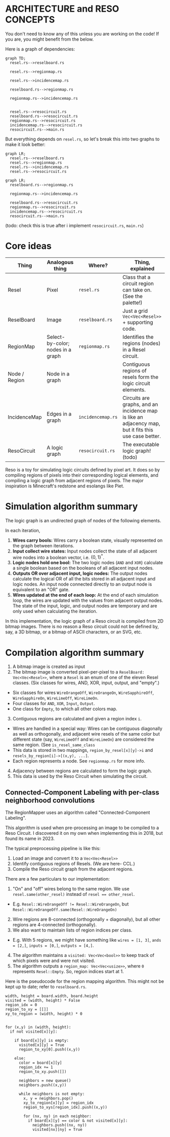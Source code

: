 ARCHITECTURE and RESO CONCEPTS
===

You don't need to know any of this unless you are working on the code! If you are, you might benefit from the below.

Here is a graph of dependencies:

```mermaid
graph TD;
  resel.rs-->reselboard.rs
  
  resel.rs-->regionmap.rs
  
  resel.rs-->incidencemap.rs
  
  reselboard.rs-->regionmap.rs
  
  regionmap.rs-->incidencemap.rs


  resel.rs-->resocircuit.rs
  reselboard.rs-->resocircuit.rs
  regionmap.rs-->resocircuit.rs
  incidencemap.rs-->resocircuit.rs
  resocircuit.rs-->main.rs
```

But everything depends on `resel.rs`, so let's break this into two graphs to make it look better:

```mermaid
graph LR;
  resel.rs-->reselboard.rs
  resel.rs-->regionmap.rs  
  resel.rs-->incidencemap.rs
  resel.rs-->resocircuit.rs
```


```mermaid
graph LR;
  reselboard.rs-->regionmap.rs
  
  regionmap.rs-->incidencemap.rs

  reselboard.rs-->resocircuit.rs
  regionmap.rs-->resocircuit.rs
  incidencemap.rs-->resocircuit.rs
  resocircuit.rs-->main.rs
```

(todo: check this is true after i implement `resocircuit.rs`, `main.rs`)


# Core ideas

| Thing | Analogous thing | Where?                 | Thing, explained |
| ----- | --------------- | ---------------------- | ---------------- |
| Resel | Pixel           | `resel.rs` | Class that a circuit region can take on. (See the palette!) |
| ReselBoard | Image      | `reselboard.rs` | Just a grid `Vec<Vec<Resel>>` + supporting code. |
| RegionMap  | Select-by-color; nodes in a graph | `regionmap.rs` | Identifies the regions (nodes) in a Resel circuit. |
| Node / Region | Node in a graph | | Contiguous regions of resels form the logic circuit elements.
| IncidenceMap | Edges in a graph | `incidencemap.rs` | Circuits are graphs, and an incidence map is like an adjacency map, but it fits this use case better. |
| ResoCircuit | A logic graph | `resocircuit.rs` | The executable logic graph! (todo)

Reso is a toy for simulating logic circuits defined by pixel art. It does so by compiling regions of pixels into their corresponding logical elements, and compiling a logic graph from adjacent regions of pixels. The major inspiration is Minecraft's redstone and esolangs like Piet.

# Simulation algorithm summary

The logic graph is an undirected graph of nodes of the following elements.

In each iteration, 
1. **Wires carry bools:** Wires carry a boolean state, visually represented on the graph between iterations.
2. **Input collect wire states:** Input nodes collect the state of all adjacent wire nodes into a boolean vector, i.e. $\{0,1\}^*$.
3. **Logic nodes hold one bool:** The two logic nodes (`AND` and `XOR`) calculate a single boolean based on the booleans of all adjacent input nodes.
4. **Outputs OR over adjacent input, logic nodes:** The output nodes calculate the logical OR of all the bits stored in all adjacent input and logic nodes. An input node connected directly to an output node is equivalent to an "OR" gate.
5. **Wires updated at the end of each loop:** At the end of each simulation loop, the wires are updated with the values from adjacent output nodes. The state of the input, logic, and output nodes are temporary and are only used when calculating the iteration.

In this implementation, the logic graph of a Reso circuit is compiled from 2D  bitmap images. There is no reason a Reso circuit could not be defined by, say, a 3D bitmap, or a bitmap of ASCII characters, or an SVG, etc. 

# Compilation algorithm summary

1. A bitmap image is created as input
2. The bitmap image is converted pixel-per-pixel to a `ReselBoard: Vec<Vec<Resel>>`, where a `Resel` is an enum of one of the eleven Resel classes. (Six classes for wires, AND, XOR, input, output, and "empty".)
  - Six classes for wires `WireOrangeOff`, `WireOrangeOn`, `WireSapphireOff`, `WireSapphireOn`, `WireLimeOff`, `WireLimeOn`.
  - Four classes for `AND`, `XOR`, `Input`, `Output`.
  - One class for `Empty`, to which all other colors map.
3. Contiguous regions are calculated and given a region index `i`.
  - Wires are handled in a special way: Wires can be contiguous diagonally as well as orthogonally, and adjacent wire resels of the same color but different state (say, `WireLimeOff` and `WireLimeOn`) are considered the same region. (See `is_resel_same_class`
  - This data is stored in two mappings, `region_by_resel[x][y]->i` and  `resels_by_region[i]->[(x,y), ...]`.
  - Each region represents a node. See `regionmap.rs` for more info.
4. Adjacency between regions are calculated to form the logic graph.
5. This data is used by the Reso Circuit when simulating the circuit. 


## Connected-Component Labeling with per-class neighborhood convolutions

The RegionMapper uses an algorithm called "Connected-Component Labeling".

This algorithm is used when pre-processing an image to be compiled to a Reso Circuit. I discovered it on my own when implementing this in 2018, but found its name in 2023.

The typical preprocessing pipeline is like this:

1. Load an image and convert it to a `Vec<Vec<Resel>>`
2. Identify contiguous regions of Resels. (We are here- CCL.)
3. Compile the Reso circuit graph from the adjacent regions.

There are a few particulars to our implementation:

1. "On" and "off" wires belong to the same region. We use `resel.same(other_resel)` instead of `resel == other_resel`.
  - E.g. `Resel::WireOrangeOff != Resel::WireOrangeOn`, but `Resel::WireOrangeOff.same(Resel::WireOrangeOn)`
2. Wire regions are 8-connected (orthogonally + diagonally), but all other regions are 4-connected (orthogonally).
3. We also want to maintain lists of region indices per class.
  - E.g. With 5 regions, we might have something like `wires = [1, 3]`, `ands = [2,]`, `inputs = [0,]`, `outputs = [4,]`.
4. The algorithm maintains a `visited: Vec<Vec<bool>>` to keep track of which pixels were and were not visited.
5. The algorithm outputs a `region_map: Vec<Vec<usize>>`, where `0` represents `Resel::Empty`. So, region indices start at 1.

Here is the pseudocode for the region mapping algorithm. This might not be kept up to date; refer to `reselboard.rs`.

```
width, height = board.width, board.height
visited = (width, height) * False
region_idx = 0
region_to_xy = [[]]
xy_to_region = (width, height) * 0


for (x,y) in (width, height):
  if not visited[x][y]:
  
    if board[x][y] is empty:
      visited[x][y] = True
      region_to_xy[0].push((x,y))

    else:
      color = board[x][y]
      region_idx += 1
      region_to_xy.push([])

      neighbors = new queue()
      neighbors.push((x,y))

      while neighbors is not empty:
        x, y = neighbors.pop()
        xy_to_region[x][y] = region_idx
        region_to_xys[region_idx].push((x,y))

        for (nx, ny) in each neighbor:
          if board[x][y] == color & not visited[x][y]:
            neighbors.push((nx, ny))
            visited[nx][ny] = True
```

